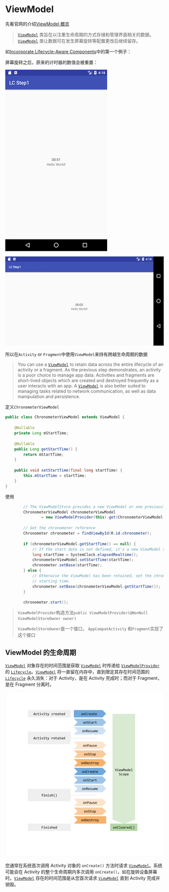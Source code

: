 # ViewModel

先看官网的介绍[ViewModel 概览](https://developer.android.google.cn/topic/libraries/architecture/viewmodel)

> [`ViewModel`](https://developer.android.google.cn/reference/androidx/lifecycle/ViewModel) 类旨在以注重生命周期的方式存储和管理界面相关的数据。[`ViewModel`](https://developer.android.google.cn/reference/androidx/lifecycle/ViewModel) 类让数据可在发生屏幕旋转等配置更改后继续留存。

如[Incorporate Lifecycle-Aware Components](https://developer.android.com/codelabs/android-lifecycles#0)中的第一个例子：

屏幕旋转之后，原来的计时器的数值会被重置：

![004](https://github.com/winfredzen/Android-Basic/blob/master/%E6%9E%B6%E6%9E%84/images/004.png)

![005](https://github.com/winfredzen/Android-Basic/blob/master/%E6%9E%B6%E6%9E%84/images/005.png)

所以在`Activity` or `Fragment`中使用`ViewModel`来持有跨越生命周期的数据

> You can use a [`ViewModel`](https://developer.android.com/reference/androidx/lifecycle/ViewModel.html) to retain data across the entire lifecycle of an activity or a fragment. As the previous step demonstrates, an activity is a poor choice to manage app data. Activities and fragments are short-lived objects which are created and destroyed frequently as a user interacts with an app. A [`ViewModel`](https://developer.android.com/reference/androidx/lifecycle/ViewModel.html) is also better suited to managing tasks related to network communication, as well as data manipulation and persistence.

定义`ChronometerViewModel`

```java
public class ChronometerViewModel extends ViewModel {

    @Nullable
    private Long mStartTime;

    @Nullable
    public Long getStartTime() {
        return mStartTime;
    }

    public void setStartTime(final long startTime) {
        this.mStartTime = startTime;
    }
}
```

使用

```java
        // The ViewModelStore provides a new ViewModel or one previously created.
        ChronometerViewModel chronometerViewModel
                = new ViewModelProvider(this).get(ChronometerViewModel.class);

        // Get the chronometer reference
        Chronometer chronometer = findViewById(R.id.chronometer);

        if (chronometerViewModel.getStartTime() == null) {
            // If the start date is not defined, it's a new ViewModel so set it.
            long startTime = SystemClock.elapsedRealtime();
            chronometerViewModel.setStartTime(startTime);
            chronometer.setBase(startTime);
        } else {
            // Otherwise the ViewModel has been retained, set the chronometer's base to the original
            // starting time.
            chronometer.setBase(chronometerViewModel.getStartTime());
        }

        chronometer.start();
```

> `ViewModelProvider`构造方法`public ViewModelProvider(@NonNull ViewModelStoreOwner owner)`
>
> `ViewModelStoreOwner`是一个接口， `AppCompatActivity` 和`Fragment`实现了这个接口



## ViewModel 的生命周期

[`ViewModel`](https://developer.android.google.cn/reference/androidx/lifecycle/ViewModel) 对象存在的时间范围是获取 [`ViewModel`](https://developer.android.google.cn/reference/androidx/lifecycle/ViewModel) 时传递给 [`ViewModelProvider`](https://developer.android.google.cn/reference/androidx/lifecycle/ViewModelProvider) 的 [`Lifecycle`](https://developer.android.google.cn/reference/androidx/lifecycle/Lifecycle)。[`ViewModel`](https://developer.android.google.cn/reference/androidx/lifecycle/ViewModel) 将一直留在内存中，直到限定其存在时间范围的 [`Lifecycle`](https://developer.android.google.cn/reference/androidx/lifecycle/Lifecycle) 永久消失：对于 Activity，是在 Activity 完成时；而对于 Fragment，是在 Fragment 分离时。

![006](https://github.com/winfredzen/Android-Basic/blob/master/%E6%9E%B6%E6%9E%84/images/006.png)

您通常在系统首次调用 Activity 对象的 `onCreate()` 方法时请求 [`ViewModel`](https://developer.android.google.cn/reference/androidx/lifecycle/ViewModel)。系统可能会在 Activity 的整个生命周期内多次调用 `onCreate()`，如在旋转设备屏幕时。[`ViewModel`](https://developer.android.google.cn/reference/androidx/lifecycle/ViewModel) 存在的时间范围是从您首次请求 [`ViewModel`](https://developer.android.google.cn/reference/androidx/lifecycle/ViewModel) 直到 Activity 完成并销毁。































